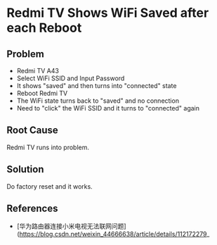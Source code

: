 # Redmi TV Shows WiFi Saved after each Reboot

## Problem
* Redmi TV A43
* Select WiFi SSID and Input Password
* It shows "saved" and then turns into "connected" state
* Reboot Redmi TV
* The WiFi state turns back to "saved" and no connection
* Need to "click" the WiFi SSID and it turns to "connected" again

## Root Cause
Redmi TV runs into problem.

## Solution
Do factory reset and it works.

## References
* [华为路由器连接小米电视无法联网问题](https://blog.csdn.net/weixin_44666638/article/details/112172279_
